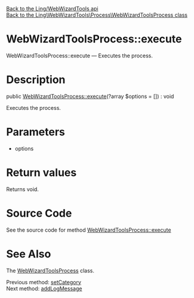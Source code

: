 [Back to the Ling/WebWizardTools api](https://github.com/lingtalfi/WebWizardTools/blob/master/doc/api/Ling/WebWizardTools.md)<br>
[Back to the Ling\WebWizardTools\Process\WebWizardToolsProcess class](https://github.com/lingtalfi/WebWizardTools/blob/master/doc/api/Ling/WebWizardTools/Process/WebWizardToolsProcess.md)


WebWizardToolsProcess::execute
================



WebWizardToolsProcess::execute — Executes the process.




Description
================


public [WebWizardToolsProcess::execute](https://github.com/lingtalfi/WebWizardTools/blob/master/doc/api/Ling/WebWizardTools/Process/WebWizardToolsProcess/execute.md)(?array $options = []) : void




Executes the process.




Parameters
================


- options

    


Return values
================

Returns void.








Source Code
===========
See the source code for method [WebWizardToolsProcess::execute](https://github.com/lingtalfi/WebWizardTools/blob/master/Process/WebWizardToolsProcess.php#L325-L333)


See Also
================

The [WebWizardToolsProcess](https://github.com/lingtalfi/WebWizardTools/blob/master/doc/api/Ling/WebWizardTools/Process/WebWizardToolsProcess.md) class.

Previous method: [setCategory](https://github.com/lingtalfi/WebWizardTools/blob/master/doc/api/Ling/WebWizardTools/Process/WebWizardToolsProcess/setCategory.md)<br>Next method: [addLogMessage](https://github.com/lingtalfi/WebWizardTools/blob/master/doc/api/Ling/WebWizardTools/Process/WebWizardToolsProcess/addLogMessage.md)<br>

